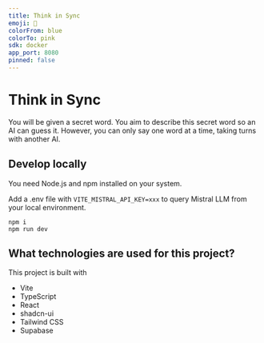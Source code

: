 ```yaml
---
title: Think in Sync
emoji: 🧠
colorFrom: blue
colorTo: pink
sdk: docker
app_port: 8080
pinned: false
---
```

# Think in Sync

You will be given a secret word. You aim to describe this secret word so an AI can guess it.
However, you can only say one word at a time, taking turns with another AI.

## Develop locally

You need Node.js and npm installed on your system.

Add a .env file with `VITE_MISTRAL_API_KEY=xxx` to query Mistral LLM from your local environment.

```
npm i
npm run dev
```

## What technologies are used for this project?

This project is built with

- Vite
- TypeScript
- React
- shadcn-ui
- Tailwind CSS
- Supabase
